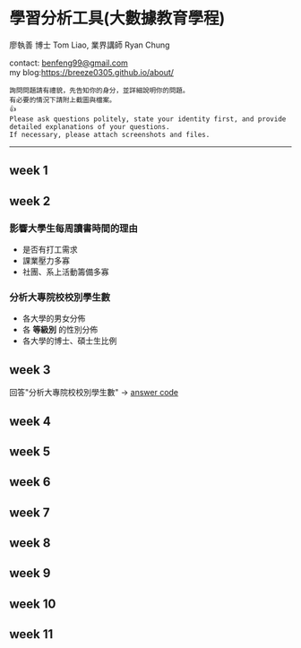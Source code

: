 # 學習分析工具(大數據教育學程)

廖執善 博士 Tom Liao, 業界講師 Ryan Chung

contact: benfeng99@gmail.com  
my blog:https://breeze0305.github.io/about/  

```
詢問問題請有禮貌，先告知你的身分，並詳細說明你的問題。
有必要的情況下請附上截圖與檔案。
👍
Please ask questions politely, state your identity first, and provide detailed explanations of your questions.  
If necessary, please attach screenshots and files.
```
***
## week 1

## week 2
### 影響大學生每周讀書時間的理由
* 是否有打工需求  
* 課業壓力多寡
* 社團、系上活動籌備多寡  
### 分析大專院校校別學生數
* 各大學的男女分佈
* 各 __等級別__ 的性別分佈
* 各大學的博士、碩士生比例

## week 3

回答"分析大專院校校別學生數" -> [answer code](https://github.com/breeze0305/LATIA112-2/blob/main/week3/main.py)
## week 4

## week 5

## week 6

## week 7

## week 8

## week 9

## week 10

## week 11